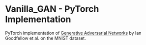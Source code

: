 # Vanilla_GAN - PyTorch Implementation
PyTorch implementation of [Generative Adversarial Networks](https://arxiv.org/abs/1406.2661) by Ian Goodfellow et al. on the MNIST dataset.

